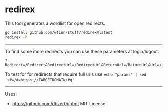 # redirex

This tool generates a wordlist for open redirects.

```sh
go install github.com/wfinn/stuff/redirex@latest
redirex -h
```
---

To find some more redirects you can use these parameters at login/logout.

```
?Redirect=/Redirect&RedirectUrl=/RedirectUrl&ReturnUrl=/ReturnUrl&Url=/Url&action=/action&action_url=/action_url&backurl=/backurl&burl=/burl&callback_url=/callback_url&checkout_url=/checkout_url&clickurl=/clickurl&continue=/continue&data=/data&dest=/dest&destination=/destination&desturl=/desturl&ext=/ext&forward=/forward&forward_url=/forward_url&go=/go&goto=/goto&image_url=/image_url&jump=/jump&jump_url=/jump_url&link=/link&linkAddress=/linkAddress&location=/location&login=/login&logout=/logout&next=/next&origin=/origin&originUrl=/originUrl&page=/page&pic=/pic&q=/q&qurl=/qurl&recurl=/recurl&redir=/redir&redirect=/redirect&redirect_uri=/redirect_uri&redirect_url=/redirect_url&request=/request&return=/return&returnTo=/returnTo&return_path=/return_path&return_to=/return_to&rit_url=/rit_url&rurl=/rurl&service=/service&sp_url=/sp_url&src=/src&success=/success&target=/target&u=/u&u1=/u1&uri=/uri&url=/url&view=/view
```

To test for for redirects that require full urls use `echo "params" | sed 's#=/#=https://TARGETDOMAIN/#g'`.

---

Uses:
- https://github.com/dbzer0/ipfmt MIT License
